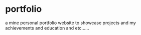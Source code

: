 # portfolio
a mine personal portfolio website to showcase projects and my achievements and education and etc......
